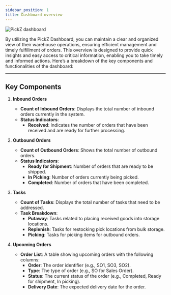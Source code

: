```yaml
---
sidebar_position: 1
title: Dashboard overview
---
```

![PickZ dashboard](/img/pickz_preview.jpg)

By utilizing the PickZ Dashboard, you can maintain a clear and organized view of their warehouse operations, ensuring efficient management and timely fulfillment of orders. This overview is designed to provide quick insights and easy access to critical information, enabling you to take timely and informed actions.
Here’s a breakdown of the key components and functionalities of the dashboard:

---

## Key Components

1. **Inbound Orders**
   - **Count of Inbound Orders**: Displays the total number of inbound orders currently in the system.
   - **Status Indicators**:
     - **Received**: Indicates the number of orders that have been received and are ready for further processing.

2. **Outbound Orders**
   - **Count of Outbound Orders**: Shows the total number of outbound orders.
   - **Status Indicators**:
     - **Ready for Shipment**: Number of orders that are ready to be shipped.
     - **In Picking**: Number of orders currently being picked.
     - **Completed**: Number of orders that have been completed.

3. **Tasks**
   - **Count of Tasks**: Displays the total number of tasks that need to be addressed.
   - **Task Breakdown**:
     - **Putaway**: Tasks related to placing received goods into storage locations.
     - **Replenish**: Tasks for restocking pick locations from bulk storage.
     - **Picking**: Tasks for picking items for outbound orders.

4. **Upcoming Orders**
   - **Order List**: A table showing upcoming orders with the following columns:
     - **Order**: The order identifier (e.g., SO1, SO3, SO2).
     - **Type**: The type of order (e.g., SO for Sales Order).
     - **Status**: The current status of the order (e.g., Completed, Ready for shipment, In picking).
     - **Delivery Date**: The expected delivery date for the order.
